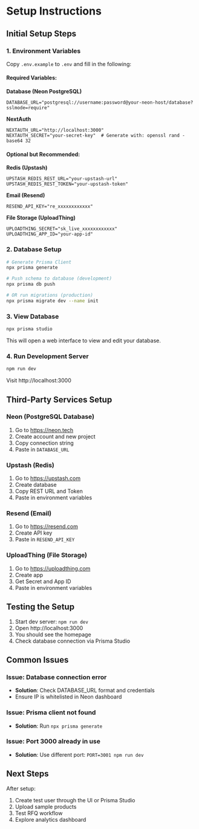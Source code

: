 # Setup Instructions

## Initial Setup Steps

### 1. Environment Variables

Copy `.env.example` to `.env` and fill in the following:

#### Required Variables:

**Database (Neon PostgreSQL)**
```
DATABASE_URL="postgresql://username:password@your-neon-host/database?sslmode=require"
```

**NextAuth**
```
NEXTAUTH_URL="http://localhost:3000"
NEXTAUTH_SECRET="your-secret-key"  # Generate with: openssl rand -base64 32
```

#### Optional but Recommended:

**Redis (Upstash)**
```
UPSTASH_REDIS_REST_URL="your-upstash-url"
UPSTASH_REDIS_REST_TOKEN="your-upstash-token"
```

**Email (Resend)**
```
RESEND_API_KEY="re_xxxxxxxxxxxx"
```

**File Storage (UploadThing)**
```
UPLOADTHING_SECRET="sk_live_xxxxxxxxxxxx"
UPLOADTHING_APP_ID="your-app-id"
```

### 2. Database Setup

```bash
# Generate Prisma Client
npx prisma generate

# Push schema to database (development)
npx prisma db push

# OR run migrations (production)
npx prisma migrate dev --name init
```

### 3. View Database

```bash
npx prisma studio
```

This will open a web interface to view and edit your database.

### 4. Run Development Server

```bash
npm run dev
```

Visit http://localhost:3000

## Third-Party Services Setup

### Neon (PostgreSQL Database)

1. Go to https://neon.tech
2. Create account and new project
3. Copy connection string
4. Paste in `DATABASE_URL`

### Upstash (Redis)

1. Go to https://upstash.com
2. Create database
3. Copy REST URL and Token
4. Paste in environment variables

### Resend (Email)

1. Go to https://resend.com
2. Create API key
3. Paste in `RESEND_API_KEY`

### UploadThing (File Storage)

1. Go to https://uploadthing.com
2. Create app
3. Get Secret and App ID
4. Paste in environment variables

## Testing the Setup

1. Start dev server: `npm run dev`
2. Open http://localhost:3000
3. You should see the homepage
4. Check database connection via Prisma Studio

## Common Issues

### Issue: Database connection error
- **Solution**: Check DATABASE_URL format and credentials
- Ensure IP is whitelisted in Neon dashboard

### Issue: Prisma client not found
- **Solution**: Run `npx prisma generate`

### Issue: Port 3000 already in use
- **Solution**: Use different port: `PORT=3001 npm run dev`

## Next Steps

After setup:
1. Create test user through the UI or Prisma Studio
2. Upload sample products
3. Test RFQ workflow
4. Explore analytics dashboard

